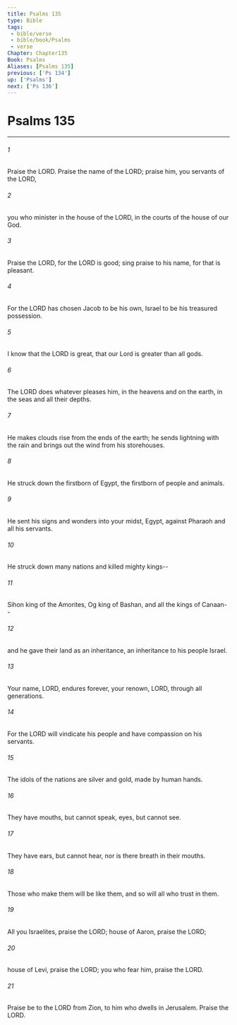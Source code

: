 ```yaml
---
title: Psalms 135
type: Bible
tags:
 - bible/verse
 - bible/book/Psalms
 - verse
Chapter: Chapter135
Book: Psalms
Aliases: [Psalms 135]
previous: ['Ps 134']
up: ['Psalms']
next: ['Ps 136']
---
```

# Psalms 135

***


###### 1 
Praise the LORD. Praise the name of the LORD; praise him, you servants of the LORD, 

###### 2 
you who minister in the house of the LORD, in the courts of the house of our God. 

###### 3 
Praise the LORD, for the LORD is good; sing praise to his name, for that is pleasant. 

###### 4 
For the LORD has chosen Jacob to be his own, Israel to be his treasured possession. 

###### 5 
I know that the LORD is great, that our Lord is greater than all gods. 

###### 6 
The LORD does whatever pleases him, in the heavens and on the earth, in the seas and all their depths. 

###### 7 
He makes clouds rise from the ends of the earth; he sends lightning with the rain and brings out the wind from his storehouses. 

###### 8 
He struck down the firstborn of Egypt, the firstborn of people and animals. 

###### 9 
He sent his signs and wonders into your midst, Egypt, against Pharaoh and all his servants. 

###### 10 
He struck down many nations and killed mighty kings-- 

###### 11 
Sihon king of the Amorites, Og king of Bashan, and all the kings of Canaan-- 

###### 12 
and he gave their land as an inheritance, an inheritance to his people Israel. 

###### 13 
Your name, LORD, endures forever, your renown, LORD, through all generations. 

###### 14 
For the LORD will vindicate his people and have compassion on his servants. 

###### 15 
The idols of the nations are silver and gold, made by human hands. 

###### 16 
They have mouths, but cannot speak, eyes, but cannot see. 

###### 17 
They have ears, but cannot hear, nor is there breath in their mouths. 

###### 18 
Those who make them will be like them, and so will all who trust in them. 

###### 19 
All you Israelites, praise the LORD; house of Aaron, praise the LORD; 

###### 20 
house of Levi, praise the LORD; you who fear him, praise the LORD. 

###### 21 
Praise be to the LORD from Zion, to him who dwells in Jerusalem. Praise the LORD. 

